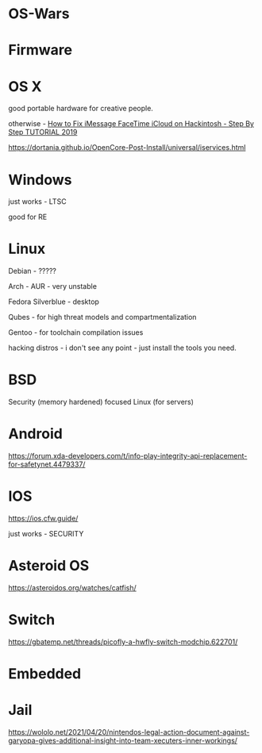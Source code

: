 # OS-Wars

# Firmware

# OS X

good portable hardware for creative people.

otherwise - [How to Fix iMessage FaceTime iCloud on Hackintosh - Step By Step TUTORIAL 2019](https://www.youtube.com/watch?v=3xn9CpRjkf4)

https://dortania.github.io/OpenCore-Post-Install/universal/iservices.html

# Windows

just works - LTSC

good for RE

# Linux

Debian - ?????

Arch - AUR - very unstable

Fedora Silverblue - desktop

Qubes - for high threat models and compartmentalization

Gentoo - for toolchain compilation issues

hacking distros - i don't see any point - just install the tools you need.

# BSD

Security (memory hardened) focused Linux (for servers)

# Android

https://forum.xda-developers.com/t/info-play-integrity-api-replacement-for-safetynet.4479337/

# IOS

https://ios.cfw.guide/

just works - SECURITY

# Asteroid OS

https://asteroidos.org/watches/catfish/

# Switch

https://gbatemp.net/threads/picofly-a-hwfly-switch-modchip.622701/

# Embedded

# Jail

https://wololo.net/2021/04/20/nintendos-legal-action-document-against-garyopa-gives-additional-insight-into-team-xecuters-inner-workings/
